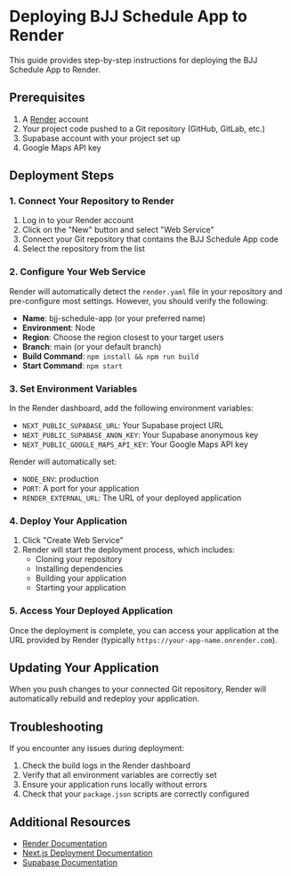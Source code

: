 # Deploying BJJ Schedule App to Render

This guide provides step-by-step instructions for deploying the BJJ Schedule App to Render.

## Prerequisites

1. A [Render](https://render.com/) account
2. Your project code pushed to a Git repository (GitHub, GitLab, etc.)
3. Supabase account with your project set up
4. Google Maps API key

## Deployment Steps

### 1. Connect Your Repository to Render

1. Log in to your Render account
2. Click on the "New" button and select "Web Service"
3. Connect your Git repository that contains the BJJ Schedule App code
4. Select the repository from the list

### 2. Configure Your Web Service

Render will automatically detect the `render.yaml` file in your repository and pre-configure most settings. However, you should verify the following:

- **Name**: bjj-schedule-app (or your preferred name)
- **Environment**: Node
- **Region**: Choose the region closest to your target users
- **Branch**: main (or your default branch)
- **Build Command**: `npm install && npm run build`
- **Start Command**: `npm start`

### 3. Set Environment Variables

In the Render dashboard, add the following environment variables:

- `NEXT_PUBLIC_SUPABASE_URL`: Your Supabase project URL
- `NEXT_PUBLIC_SUPABASE_ANON_KEY`: Your Supabase anonymous key
- `NEXT_PUBLIC_GOOGLE_MAPS_API_KEY`: Your Google Maps API key

Render will automatically set:
- `NODE_ENV`: production
- `PORT`: A port for your application
- `RENDER_EXTERNAL_URL`: The URL of your deployed application

### 4. Deploy Your Application

1. Click "Create Web Service"
2. Render will start the deployment process, which includes:
   - Cloning your repository
   - Installing dependencies
   - Building your application
   - Starting your application

### 5. Access Your Deployed Application

Once the deployment is complete, you can access your application at the URL provided by Render (typically `https://your-app-name.onrender.com`).

## Updating Your Application

When you push changes to your connected Git repository, Render will automatically rebuild and redeploy your application.

## Troubleshooting

If you encounter any issues during deployment:

1. Check the build logs in the Render dashboard
2. Verify that all environment variables are correctly set
3. Ensure your application runs locally without errors
4. Check that your `package.json` scripts are correctly configured

## Additional Resources

- [Render Documentation](https://render.com/docs)
- [Next.js Deployment Documentation](https://nextjs.org/docs/deployment)
- [Supabase Documentation](https://supabase.io/docs)